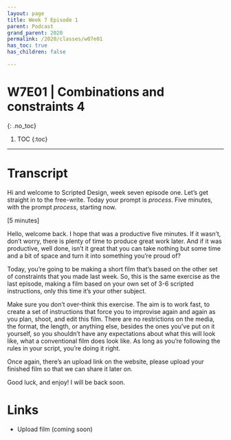 ```yaml
---
layout: page
title: Week 7 Episode 1
parent: Podcast
grand_parent: 2020
permalink: /2020/classes/w07e01
has_toc: true
has_children: false

---
```


# W7E01 | Combinations and constraints 4
{: .no_toc}

1. TOC
{:toc}



<!-- # Listen

<iframe src="https://anchor.fm/scripteddesign/embed/episodes/S01-W05-E02-Scripted-Design--Week-5-Episode-2-em84ke" height="102px" width="100%" frameborder="0" scrolling="no"></iframe>

<br>

[Leave a voice message for the show!](https://anchor.fm/scripteddesign/message){: .button}

### Subscribe

Subscribe to Scripted Design on your favourite podcast platform:

[Spotify](https://open.spotify.com/show/3sYD3KyPJXnIHUY2m2uFcy){: .button} [Apple Podcasts](https://podcasts.apple.com/nl/podcast/scripted-design/id1533696064?l=en){: .button} [Google Podcasts](https://www.google.com/podcasts?feed=aHR0cHM6Ly9hbmNob3IuZm0vcy8zN2QzMjZjNC9wb2RjYXN0L3Jzcw==){: .button} [Breaker](https://breaker.audio/scripted-design){: .button} [Pocket Casts](https://pca.st/h40ivs5f){: .button} [Anchor.fm](https://anchor.fm/scripteddesign){: .button} [RadioPublic](https://radiopublic.com/scripted-design-WaxpdP){: .button} [Castbox](https://castbox.fm/channel/Scripted-Design-id3371338){: .button} [RSS](https://anchor.fm/s/37d326c4/podcast/rss){: .button} -->

---
<!-- Copy and paste the converted output. -->



# Transcript

Hi and welcome to Scripted Design, week seven episode one. Let’s get straight in to the free-write. Today your prompt is _process_. Five minutes, with the prompt _process_, starting now.

[5 minutes]

Hello, welcome back. I hope that was a productive five minutes. If it wasn’t, don’t worry, there is plenty of time to produce great work later. And if it was productive, well done, isn’t it great that you can take nothing but some time and a bit of space and turn it into something you’re proud of?

Today, you’re going to be making a short film that’s based on the other set of constraints that you made last week. So, this is the same exercise as the last episode, making a film based on your own set of 3-6 scripted instructions, only this time it’s your other subject.

Make sure you don’t over-think this exercise. The aim is to work fast, to create a set of instructions that force you to improvise again and again as you plan, shoot, and edit this film. There are no restrictions on the media, the format, the length, or anything else, besides the ones you’ve put on it yourself, so you shouldn’t have any expectations about what this will look like, what a conventional film does look like. As long as you’re following the rules in your script, you’re doing it right.

Once again, there’s an upload link on the website, please upload your finished film so that we can share it later on.

Good luck, and enjoy! I will be back soon.


# Links



*   Upload film (coming soon)
